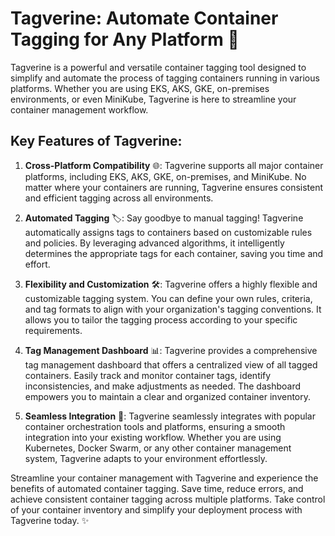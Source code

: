 # Tagverine: Automate Container Tagging for Any Platform 🚀

Tagverine is a powerful and versatile container tagging tool designed to simplify and automate the process of tagging containers running in various platforms. Whether you are using EKS, AKS, GKE, on-premises environments, or even MiniKube, Tagverine is here to streamline your container management workflow.

## Key Features of Tagverine:

1. **Cross-Platform Compatibility** 🌐: Tagverine supports all major container platforms, including EKS, AKS, GKE, on-premises, and MiniKube. No matter where your containers are running, Tagverine ensures consistent and efficient tagging across all environments.

2. **Automated Tagging** 🏷️: Say goodbye to manual tagging! Tagverine automatically assigns tags to containers based on customizable rules and policies. By leveraging advanced algorithms, it intelligently determines the appropriate tags for each container, saving you time and effort.

3. **Flexibility and Customization** 🛠️: Tagverine offers a highly flexible and customizable tagging system. You can define your own rules, criteria, and tag formats to align with your organization's tagging conventions. It allows you to tailor the tagging process according to your specific requirements.

4. **Tag Management Dashboard** 📊: Tagverine provides a comprehensive tag management dashboard that offers a centralized view of all tagged containers. Easily track and monitor container tags, identify inconsistencies, and make adjustments as needed. The dashboard empowers you to maintain a clear and organized container inventory.

5. **Seamless Integration** 🔄: Tagverine seamlessly integrates with popular container orchestration tools and platforms, ensuring a smooth integration into your existing workflow. Whether you are using Kubernetes, Docker Swarm, or any other container management system, Tagverine adapts to your environment effortlessly.

Streamline your container management with Tagverine and experience the benefits of automated container tagging. Save time, reduce errors, and achieve consistent container tagging across multiple platforms. Take control of your container inventory and simplify your deployment process with Tagverine today. ✨
